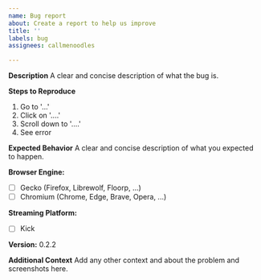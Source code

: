 ```yaml
---
name: Bug report
about: Create a report to help us improve
title: ''
labels: bug
assignees: callmenoodles

---
```


**Description**
A clear and concise description of what the bug is.

**Steps to Reproduce**
1. Go to '...'
2. Click on '....'
3. Scroll down to '....'
4. See error

**Expected Behavior**
A clear and concise description of what you expected to happen.

**Browser Engine:**
- [ ] Gecko (Firefox, Librewolf, Floorp, ...)
- [ ] Chromium (Chrome, Edge, Brave, Opera, ...)

**Streaming Platform:**
- [ ] Kick

**Version:**
0.2.2

**Additional Context**
Add any other context and about the problem and screenshots here.
